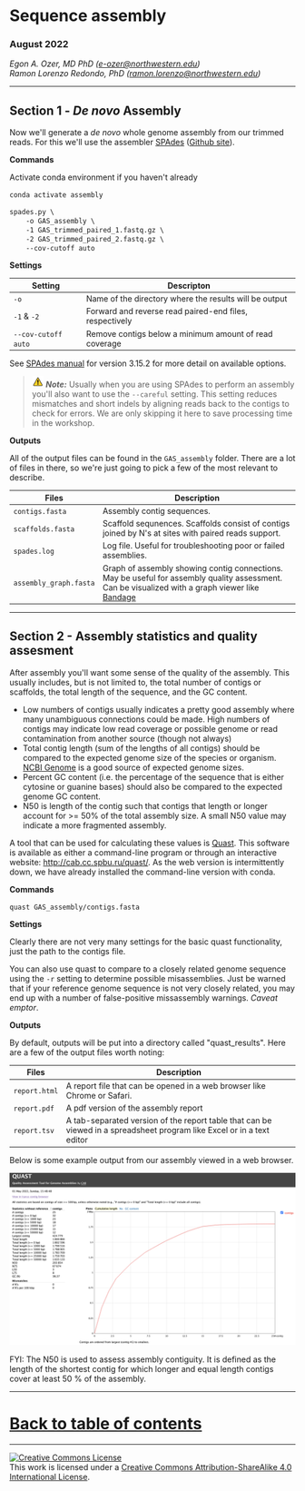 # Sequence assembly

### August 2022

*Egon A. Ozer, MD PhD (<e-ozer@northwestern.edu>)*  
*Ramon Lorenzo Redondo, PhD (<ramon.lorenzo@northwestern.edu>)* 

----

## Section 1 - _De novo_ Assembly

Now we'll generate a _de novo_ whole genome assembly from our trimmed reads. For this we'll use the assembler [SPAdes](https://cab.spbu.ru/software/spades/) ([Github site](https://github.com/ablab/spades)).  

**Commands**

Activate conda environment if you haven't already 

```Shell
conda activate assembly
```

```Shell
spades.py \
    -o GAS_assembly \
    -1 GAS_trimmed_paired_1.fastq.gz \
    -2 GAS_trimmed_paired_2.fastq.gz \
    --cov-cutoff auto 
```

**Settings**

Setting | Descripton
--- | ---
`-o` | Name of the directory where the results will be output
`-1` & `-2` | Forward and reverse read paired-end files, respectively
`--cov-cutoff auto` | Remove contigs below a minimum amount of read coverage

See [SPAdes manual](https://cab.spbu.ru/files/release3.15.2/manual.html) for version 3.15.2 for more detail on available options.

> <img src="../images/warn.png" width="20" /> **_Note:_** Usually when you are using SPAdes to perform an assembly you'll also want to use the `--careful` setting. This setting reduces mismatches and short indels by aligning reads back to the contigs to check for errors. We are only skipping it here to save processing time in the workshop.

**Outputs**

All of the output files can be found in the `GAS_assembly` folder. There are a lot of files in there, so we're just going to pick a few of the most relevant to describe.

Files | Description
--- | ---
`contigs.fasta` | Assembly contig sequences.
`scaffolds.fasta` | Scaffold sequnences. Scaffolds consist of contigs joined by N's at sites with paired reads support.
`spades.log` | Log file. Useful for troubleshooting poor or failed assemblies.
`assembly_graph.fasta` | Graph of assembly showing contig connections. May be useful for assembly quality assessment. Can be visualized with a graph viewer like [Bandage](https://rrwick.github.io/Bandage/)  

---

## Section 2 - Assembly statistics and quality assesment

After assembly you'll want some sense of the quality of the assembly. This usually includes, but is not limited to, the total number of contigs or scaffolds, the total length of the sequence, and the GC content. 

* Low numbers of contigs usually indicates a pretty good assembly where many unambiguous connections could be made. High numbers of contigs may indicate low read coverage or possible genome or read contamination from another source (though not always)
* Total contig length (sum of the lengths of all contigs) should be compared to the expected genome size of the species or organism. [NCBI Genome](https://www.ncbi.nlm.nih.gov/genome/) is a good source of expected genome sizes. 
* Percent GC content (i.e. the percentage of the sequence that is either cytosine or guanine bases) should also be compared to the expected genome GC content. 
* N50 is length of the contig such that contigs that length or longer account for >= 50% of the total assembly size. A small N50 value may indicate a more fragmented assembly.

A tool that can be used for calculating these values is [Quast](http://quast.sourceforge.net/quast.html). This software is available as either a command-line program or through an interactive website: <http://cab.cc.spbu.ru/quast/>. As the web version is intermittently down, we have already installed the command-line version with conda.

**Commands**

```Shell
quast GAS_assembly/contigs.fasta
```

**Settings**

Clearly there are not very many settings for the basic quast functionality, just the path to the contigs file.  

You can also use quast to compare to a closely related genome sequence using the `-r` setting to determine possible misassemblies. Just be warned that if your reference genome sequence is not very closely related, you may end up with a number of false-positive missassembly warnings. _Caveat emptor_. 

**Outputs**

By default, outputs will be put into a directory called "quast_results". Here are a few of the output files worth noting:

Files | Description
--- | ---
`report.html` | A report file that can be opened in a web browser like Chrome or Safari.
`report.pdf` | A pdf version of the assembly report
`report.tsv` | A tab-separated version of the report table that can be viewed in a spreadsheet program like Excel or in a text editor

Below is some example output from our assembly viewed in a web browser. 

<img src="../images/quast_example.png" />

FYI: The N50 is used to assess assembly contiguity. It is defined as the length of the shortest contig for which longer and equal length contigs cover at least 50 % of the assembly.

---

# [Back to table of contents](../README.md)


---
<a rel="license" href="http://creativecommons.org/licenses/by-sa/4.0/"><img alt="Creative Commons License" style="border-width:0" src="https://i.creativecommons.org/l/by-sa/4.0/88x31.png" /></a><br />This work is licensed under a <a rel="license" href="http://creativecommons.org/licenses/by-sa/4.0/">Creative Commons Attribution-ShareAlike 4.0 International License</a>.